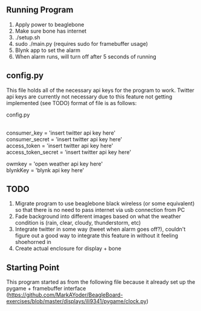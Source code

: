 ## Running Program
1. Apply power to beaglebone
2. Make sure bone has internet
3. ./setup.sh
4. sudo ./main.py (requires sudo for framebuffer usage)
5. Blynk app to set the alarm
6. When alarm runs, will turn off after 5 seconds of running

## config.py
This file holds all of the necessary api keys for the program to work. Twitter api keys are currently not necessary due to this feature not getting implemented (see TODO)
format of file is as follows:

config.py <br /><br />

consumer_key = 'insert twitter api key here' <br />
consumer_secret = 'insert twitter api key here' <br />
access_token = 'insert twitter api key here' <br />
access_token_secret =  'insert twitter api key here' <br />
   
owmkey = 'open weather api key here'<br />
blynkKey = 'blynk api key here' <br />


## TODO
1. Migrate program to use beaglebone black wireless (or some equivalent) so that there is no need to pass internet via usb connection from PC
2. Fade background into different images based on what the weather condition is (rain, clear, cloudy, thunderstorm, etc)
3. Integrate twitter in some way (tweet when alarm goes off?), couldn't figure out a good way to integrate this feature in without it feeling shoehorned in
4. Create actual enclosure for display + bone

## Starting Point
This program started as from the following file because it already set up the pygame + framebuffer interface (https://github.com/MarkAYoder/BeagleBoard-exercises/blob/master/displays/ili9341/pygame/clock.py)
